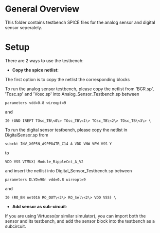 

# General Overview

This folder contains testbench SPICE files for the analog sensor and digital sensor seperately.

# Setup 

There are 2 ways to use the testbench:
- __Copy the spice netlist__:

The first option is to copy the netlist the corresponding blocks


To run the analog sensor testbench, please copy the netlist from 'BGR.sp', 'Tosc.sp' and 'Vosc.sp' into Analog_Sensor_Testbench.sp between
```
parameters vdd=0.8 wireopt=9
```
and
```
I0 (GND IREFT TOsc_TB\<0\> TOsc_TB\<1\> TOsc_TB\<2\> TOsc_TB\<3\> \
```


To run the digital sensor testbench, please copy the netlist in DigitalSensor.sp from
```
subckt INV_X0P5N_A9PP84TR_C14 A VDD VNW VPW VSS Y
```
to
```
VDD VSS VTMUX) Module_RippleCnt_A_V2
```
and insert the netlist into Digital_Sensor_Testbench.sp between
```
parameters DLYD=90n vdd=0.8 wireopt=9
```
and
```
I0 (RO_EN net016 RO_OUT\<2\> RO_Sel\<2\> VDD VSS) \
```


- __Add sensor as sub-circuit__:

If you are using Virtuoso(or similar simulator), you can import both the sensor and its testbench, and add the sensor block into the testbench as a subcircuit.

